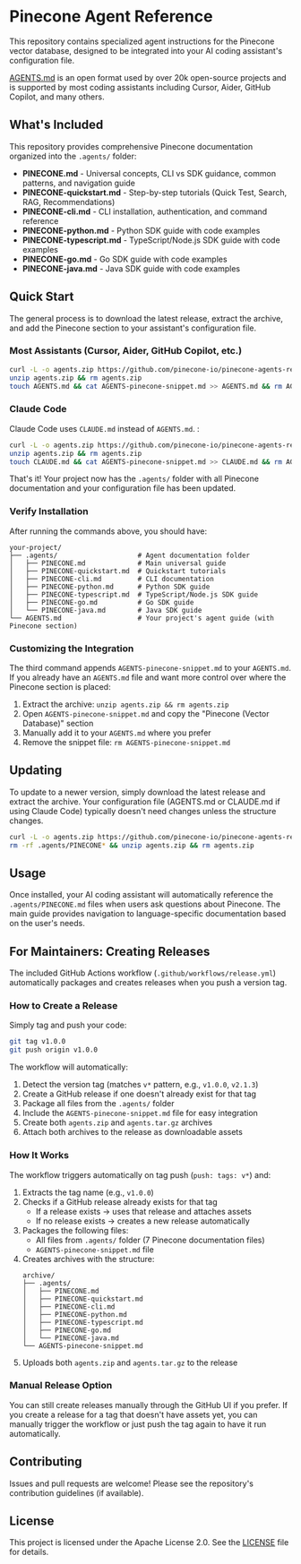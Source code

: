 # Pinecone Agent Reference

This repository contains specialized agent instructions for the Pinecone vector database, designed to be integrated into your AI coding assistant's configuration file.

[AGENTS.md](https://agents.md/) is an open format used by over 20k open-source projects and is supported by most coding assistants including Cursor, Aider, GitHub Copilot, and many others.

## What's Included

This repository provides comprehensive Pinecone documentation organized into the `.agents/` folder:

- **PINECONE.md** - Universal concepts, CLI vs SDK guidance, common patterns, and navigation guide
- **PINECONE-quickstart.md** - Step-by-step tutorials (Quick Test, Search, RAG, Recommendations)
- **PINECONE-cli.md** - CLI installation, authentication, and command reference
- **PINECONE-python.md** - Python SDK guide with code examples
- **PINECONE-typescript.md** - TypeScript/Node.js SDK guide with code examples
- **PINECONE-go.md** - Go SDK guide with code examples
- **PINECONE-java.md** - Java SDK guide with code examples

## Quick Start

The general process is to download the latest release, extract the archive, and add the Pinecone section to your assistant's configuration file.

### Most Assistants (Cursor, Aider, GitHub Copilot, etc.)

```bash
curl -L -o agents.zip https://github.com/pinecone-io/pinecone-agents-ref/releases/latest/download/agents.zip
unzip agents.zip && rm agents.zip
touch AGENTS.md && cat AGENTS-pinecone-snippet.md >> AGENTS.md && rm AGENTS-pinecone-snippet.md
```

### Claude Code

Claude Code uses `CLAUDE.md` instead of `AGENTS.md`. :

```bash
curl -L -o agents.zip https://github.com/pinecone-io/pinecone-agents-ref/releases/latest/download/agents.zip
unzip agents.zip && rm agents.zip
touch CLAUDE.md && cat AGENTS-pinecone-snippet.md >> CLAUDE.md && rm AGENTS-pinecone-snippet.md
```

That's it! Your project now has the `.agents/` folder with all Pinecone documentation and your configuration file has been updated.

### Verify Installation

After running the commands above, you should have:

```
your-project/
├── .agents/                    # Agent documentation folder
│   ├── PINECONE.md             # Main universal guide
│   ├── PINECONE-quickstart.md  # Quickstart tutorials
│   ├── PINECONE-cli.md         # CLI documentation
│   ├── PINECONE-python.md      # Python SDK guide
│   ├── PINECONE-typescript.md  # TypeScript/Node.js SDK guide
│   ├── PINECONE-go.md          # Go SDK guide
│   └── PINECONE-java.md        # Java SDK guide
└── AGENTS.md                   # Your project's agent guide (with Pinecone section)

```

### Customizing the Integration

The third command appends `AGENTS-pinecone-snippet.md` to your `AGENTS.md`. If you already have an `AGENTS.md` file and want more control over where the Pinecone section is placed:

1. Extract the archive: `unzip agents.zip && rm agents.zip`
2. Open `AGENTS-pinecone-snippet.md` and copy the "Pinecone (Vector Database)" section
3. Manually add it to your `AGENTS.md` where you prefer
4. Remove the snippet file: `rm AGENTS-pinecone-snippet.md`

## Updating

To update to a newer version, simply download the latest release and extract the archive. Your configuration file (AGENTS.md or CLAUDE.md if using Claude Code) typically doesn't need changes unless the structure changes.

```bash
curl -L -o agents.zip https://github.com/pinecone-io/pinecone-agents-ref/releases/latest/download/agents.zip
rm -rf .agents/PINECONE* && unzip agents.zip && rm agents.zip
```

## Usage

Once installed, your AI coding assistant will automatically reference the `.agents/PINECONE.md` files when users ask questions about Pinecone. The main guide provides navigation to language-specific documentation based on the user's needs.

## For Maintainers: Creating Releases

The included GitHub Actions workflow (`.github/workflows/release.yml`) automatically packages and creates releases when you push a version tag.

### How to Create a Release

Simply tag and push your code:

```bash
git tag v1.0.0
git push origin v1.0.0
```

The workflow will automatically:

1. Detect the version tag (matches `v*` pattern, e.g., `v1.0.0`, `v2.1.3`)
2. Create a GitHub release if one doesn't already exist for that tag
3. Package all files from the `.agents/` folder
4. Include the `AGENTS-pinecone-snippet.md` file for easy integration
5. Create both `agents.zip` and `agents.tar.gz` archives
6. Attach both archives to the release as downloadable assets

### How It Works

The workflow triggers automatically on tag push (`push: tags: v*`) and:

1. Extracts the tag name (e.g., `v1.0.0`)
2. Checks if a GitHub release already exists for that tag
   - If a release exists → uses that release and attaches assets
   - If no release exists → creates a new release automatically
3. Packages the following files:
   - All files from `.agents/` folder (7 Pinecone documentation files)
   - `AGENTS-pinecone-snippet.md` file
4. Creates archives with the structure:
   ```
   archive/
   ├── .agents/
   │   ├── PINECONE.md
   │   ├── PINECONE-quickstart.md
   │   ├── PINECONE-cli.md
   │   ├── PINECONE-python.md
   │   ├── PINECONE-typescript.md
   │   ├── PINECONE-go.md
   │   └── PINECONE-java.md
   └── AGENTS-pinecone-snippet.md
   ```
5. Uploads both `agents.zip` and `agents.tar.gz` to the release

### Manual Release Option

You can still create releases manually through the GitHub UI if you prefer. If you create a release for a tag that doesn't have assets yet, you can manually trigger the workflow or just push the tag again to have it run automatically.

## Contributing

Issues and pull requests are welcome! Please see the repository's contribution guidelines (if available).

## License

This project is licensed under the Apache License 2.0. See the [LICENSE](LICENSE) file for details.
